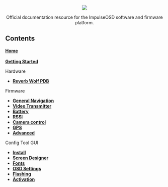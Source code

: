 <p align="center">
<img src="https://github.com/ImpulseRC/OSD/blob/master/images/ImpulseOSD.png">
</p>

<p align="center">Official documentation resource for the ImpulseOSD software and firmware platform.</p>

## Contents
**[Home](https://github.com/ImpulseRC/OSD/wiki)** <br />
<br />
**[Getting Started](https://github.com/ImpulseRC/OSD/wiki/Getting-Started)** <br />

Hardware <br />

* **[Reverb Wolf PDB](https://github.com/ImpulseRC/OSD/wiki/Hardware:-Reverb-Wolf-PDB)** <br />

Firmware <br />

* **[General Navigation](https://github.com/ImpulseRC/OSD/wiki/Firmware:-General-Settings)** <br />
* **[Video Transmitter](https://github.com/ImpulseRC/OSD/wiki/Firmware:-Video-Transmitter)**
* **[Battery](https://github.com/ImpulseRC/OSD/wiki/Firmware:-Battery)**
* **[RSSI](https://github.com/ImpulseRC/OSD/wiki/Firmware:-RSSI)**
* **[Camera control](https://github.com/ImpulseRC/OSD/wiki/Firmware:-Camera)**
* **[GPS](https://github.com/ImpulseRC/OSD/wiki/Firmware:-GPS)**
* **[Advanced](https://github.com/ImpulseRC/OSD/wiki/Firmware:-Advanced)**

Config Tool GUI

* **[Install](https://github.com/ImpulseRC/OSD/wiki/Config-Tool:-Install)**
* **[Screen Designer](https://github.com/ImpulseRC/OSD/wiki/Config-Tool:-Screen-Designer)**
* **[Fonts](https://github.com/ImpulseRC/OSD/wiki/Config-Tool:-Fonts)**
* **[OSD Settings](https://github.com/ImpulseRC/OSD/wiki/Config-Tool:-OSD-Settings)**
* **[Flashing](https://github.com/ImpulseRC/OSD/wiki/Config-Tool:-Flashing)**
* **[Activation](https://github.com/ImpulseRC/OSD/wiki/Config-Tool:-Activation)**